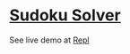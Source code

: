 # [Sudoku Solver](https://www.freecodecamp.org/learn/quality-assurance/quality-assurance-projects/sudoku-solver)
See live demo at [Repl](https://sudoku-solver.drrompecabezas.repl.co/)